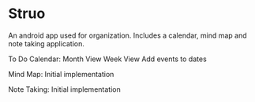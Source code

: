 # Struo
An android app used for organization. Includes a calendar, mind map and note taking application.

To Do
Calendar: 
Month View
Week View
Add events to dates

Mind Map:
Initial implementation

Note Taking:
Initial implementation
